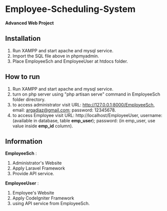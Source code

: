 # Employee-Scheduling-System

**Advanced Web Project**

## Installation
1. Run XAMPP and start apache and mysql service.
2. Import the SQL file above in phpmyadmin.
3. Place EmployeeSch and EmployeeUser at htdocs folder.

## How to run
1. Run XAMPP and start apache and mysql service.
2. turn on php server using "php artisan serve" command in EmployeeSch folder directory.
3. to access administrator visit URL: http://127.0.0.1:8000/EmployeeSch, email: argadiaz@gmail.com; password: 12345678.
4. to access Employee visit URL: http://localhost/EmployeeUser, username: (available in database, table **emp_user**); password: (in emp_user, use value inside **emp_id** column).


## Information
**EmployeeSch** : 
1. Administrator's Website
2. Apply Laravel Framework
3. Provide API service.

**EmployeeUser** :
1. Employee's Website
2. Apply CodeIgniter Framework 
3. using API service from EmployeeSch.
